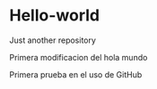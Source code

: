 # Hello-world
Just another repository

Primera modificacion del hola mundo

Primera prueba en el uso de GitHub
